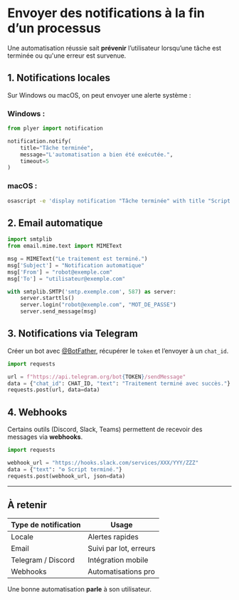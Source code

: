 # Envoyer des notifications à la fin d’un processus

Une automatisation réussie sait **prévenir** l’utilisateur lorsqu’une tâche est terminée ou qu'une erreur est survenue.

## 1. Notifications locales

Sur Windows ou macOS, on peut envoyer une alerte système :

### Windows :
```python
from plyer import notification

notification.notify(
    title="Tâche terminée",
    message="L'automatisation a bien été exécutée.",
    timeout=5
)
````

### macOS :

```bash
osascript -e 'display notification "Tâche terminée" with title "Script Python"'
```

## 2. Email automatique

```python
import smtplib
from email.mime.text import MIMEText

msg = MIMEText("Le traitement est terminé.")
msg['Subject'] = "Notification automatique"
msg['From'] = "robot@exemple.com"
msg['To'] = "utilisateur@exemple.com"

with smtplib.SMTP('smtp.exemple.com', 587) as server:
    server.starttls()
    server.login("robot@exemple.com", "MOT_DE_PASSE")
    server.send_message(msg)
```

## 3. Notifications via Telegram

Créer un bot avec [@BotFather](https://t.me/BotFather), récupérer le `token` et l’envoyer à un `chat_id`.

```python
import requests

url = f"https://api.telegram.org/bot{TOKEN}/sendMessage"
data = {"chat_id": CHAT_ID, "text": "Traitement terminé avec succès."}
requests.post(url, data=data)
```

## 4. Webhooks

Certains outils (Discord, Slack, Teams) permettent de recevoir des messages via **webhooks**.

```python
import requests

webhook_url = "https://hooks.slack.com/services/XXX/YYY/ZZZ"
data = {"text": "⚙️ Script terminé."}
requests.post(webhook_url, json=data)
```

---

## À retenir

| Type de notification | Usage                  |
| -------------------- | ---------------------- |
| Locale               | Alertes rapides        |
| Email                | Suivi par lot, erreurs |
| Telegram / Discord   | Intégration mobile     |
| Webhooks             | Automatisations pro    |

Une bonne automatisation **parle** à son utilisateur.